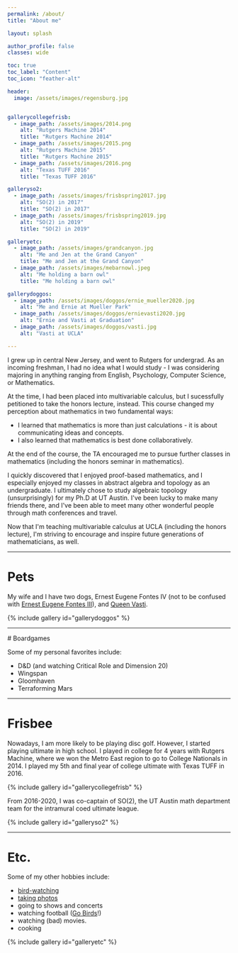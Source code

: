 ```yaml
---
permalink: /about/
title: "About me"

layout: splash

author_profile: false
classes: wide

toc: true
toc_label: "Content"
toc_icon: "feather-alt"

header:
  image: /assets/images/regensburg.jpg


gallerycollegefrisb:
  - image_path: /assets/images/2014.png
    alt: "Rutgers Machine 2014"
    title: "Rutgers Machine 2014"
  - image_path: /assets/images/2015.png
    alt: "Rutgers Machine 2015"
    title: "Rutgers Machine 2015"
  - image_path: /assets/images/2016.png
    alt: "Texas TUFF 2016"
    title: "Texas TUFF 2016"

galleryso2:
  - image_path: /assets/images/frisbspring2017.jpg
    alt: "SO(2) in 2017"
    title: "SO(2) in 2017"
  - image_path: /assets/images/frisbspring2019.jpg
    alt: "SO(2) in 2019"
    title: "SO(2) in 2019"

galleryetc:
  - image_path: /assets/images/grandcanyon.jpg
    alt: "Me and Jen at the Grand Canyon"
    title: "Me and Jen at the Grand Canyon"
  - image_path: /assets/images/mebarnowl.jpeg
    alt: "Me holding a barn owl"
    title: "Me holding a barn owl"	

gallerydoggos:
  - image_path: /assets/images/doggos/ernie_mueller2020.jpg
    alt: "Me and Ernie at Mueller Park"
  - image_path: /assets/images/doggos/ernievasti2020.jpg
    alt: "Ernie and Vasti at Graduation"
  - image_path: /assets/images/doggos/vasti.jpg
    alt: "Vasti at UCLA"

---
```


	
<div class="standout" markdown="1">

I grew up in central New Jersey, and went to Rutgers for undergrad.  As an incoming freshman, I had no idea what I would study - I was considering majoring in anything ranging from English, Psychology, Computer Science, or Mathematics.

At the time, I had been placed into multivariable calculus, but I sucessfully petitioned to take the honors lecture, instead. This course changed my perception about mathematics in two fundamental ways:

* I learned that mathematics is more than just calculations - it is about communicating ideas and concepts.
* I also learned that mathematics is best done collaboratively.

At the end of the course, the TA encouraged me to pursue further classes in mathematics (including the honors seminar in mathematics).  

I quickly discovered that I enjoyed proof-based mathematics, and I especially enjoyed my classes in abstract algebra and topology as an undergraduate.  I ultimately chose to study algebraic topology (unsurprisingly) for my Ph.D at UT Austin.  I've been lucky to make many friends there, and I've been able to meet many other wonderful people through math conferences and travel.

Now that I'm teaching multivariable calculus at UCLA (including the honors lecture), I'm striving to encourage and inspire future generations of mathematicians, as well.

</div>

<!--end_excerpt-->

<hr>

# Pets

My wife and I have two dogs, Ernest Eugene Fontes IV (not to be confused with [Ernest Eugene Fontes III](https://erniefontes.github.io/)), and [Queen Vasti](https://www.instagram.com/im_queenvasti/).

{% include gallery id="gallerydoggos" %}

<hr>
<div class="standout" markdown="1">
# Boardgames

Some of my personal favorites include:

 * D&D (and watching Critical Role and Dimension 20)
 * Wingspan
 * Gloomhaven
 * Terraforming Mars

</div>

<hr>

# Frisbee

Nowadays, I am more likely to be playing disc golf.  However, I started playing ultimate in high school.  I played in college for 4 years with Rutgers Machine, where we won the Metro East region to go to College Nationals in 2014. I played my 5th and final year of college ultimate with Texas TUFF in 2016.

{% include gallery id="gallerycollegefrisb" %}

From 2016-2020, I was co-captain of SO(2), the UT Austin math department team for the intramural coed ultimate league.

{% include gallery id="galleryso2" %}


<hr>
<div class="standout" markdown="1">

# Etc.

Some of my other hobbies include:

* [bird-watching](https://www.laaudubon.org/)
* [taking photos](https://www.instagram.com/rwongphotos/)
* going to shows and concerts
* watching football ([Go Birds](https://www.philadelphiaeagles.com/)!)
* watching (bad) movies.
* cooking

</div>

{% include gallery id="galleryetc" %}